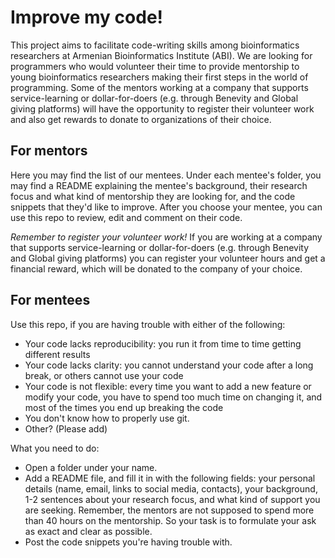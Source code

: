 # Improve my code! 

This project aims to facilitate code-writing skills among bioinformatics researchers at Armenian Bioinformatics Institute (ABI). We are looking for programmers who would volunteer their time to provide mentorship to young bioinformatics researchers making their first steps in the world of programming. Some of the mentors working at a company that supports service-learning or dollar-for-doers (e.g. through Benevity and Global giving platforms) will have the opportunity to register their volunteer work and also get rewards to donate to organizations of their choice. 

## For mentors

Here you may find the list of our mentees. Under each mentee's folder, you may find a README explaining the mentee's background, their research focus and what kind of mentorship they are looking for, and the code snippets that they'd like to improve. After you choose your mentee, you can use this repo to review, edit and comment on their code. 

*Remember to register your volunteer work!* If you are working at a company that supports service-learning or dollar-for-doers (e.g. through Benevity and Global giving platforms) you can register your volunteer hours and get a financial reward, which will be donated to the company of your choice. 

## For mentees

Use this repo, if you are having trouble with either of the following: 
- Your code lacks reproducibility: you run it from time to time getting different results
- Your code lacks clarity: you cannot understand your code after a long break, or others cannot use your code
- Your code is not flexible: every time you want to add a new feature or modify your code, you have to spend too much time on changing it, and most of the times you end up breaking the code
- You don't know how to properly use git.
- Other? (Please add)

What you need to do: 
- Open a folder under your name.
- Add a README file, and fill it in with the following fields: your personal details (name, email, links to social media, contacts), your background, 1-2 sentences about your research focus, and what kind of support you are seeking. Remember, the mentors are not supposed to spend more than 40 hours on the mentorship. So your task is to formulate your ask as exact and clear as possible.
- Post the code snippets you're having trouble with. 
